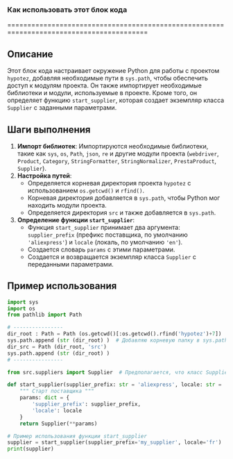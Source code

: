 ### Как использовать этот блок кода
=========================================================================================

Описание
-------------------------
Этот блок кода настраивает окружение Python для работы с проектом `hypotez`, добавляя необходимые пути в `sys.path`, чтобы обеспечить доступ к модулям проекта. Он также импортирует необходимые библиотеки и модули, используемые в проекте. Кроме того, он определяет функцию `start_supplier`, которая создает экземпляр класса `Supplier` с заданными параметрами.

Шаги выполнения
-------------------------
1. **Импорт библиотек**: Импортируются необходимые библиотеки, такие как `sys`, `os`, `Path`, `json`, `re` и другие модули проекта (`webdriver`, `Product`, `Category`, `StringFormatter`, `StringNormalizer`, `PrestaProduct`, `Supplier`).
2. **Настройка путей**:
   - Определяется корневая директория проекта `hypotez` с использованием `os.getcwd()` и `rfind()`.
   - Корневая директория добавляется в `sys.path`, чтобы Python мог находить модули проекта.
   - Определяется директория `src` и также добавляется в `sys.path`.
3. **Определение функции `start_supplier`**:
   - Функция `start_supplier` принимает два аргумента: `supplier_prefix` (префикс поставщика, по умолчанию `'aliexpress'`) и `locale` (локаль, по умолчанию `'en'`).
   - Создается словарь `params` с этими параметрами.
   - Создается и возвращается экземпляр класса `Supplier` с переданными параметрами.

Пример использования
-------------------------

```python
import sys
import os
from pathlib import Path

# ----------------
dir_root : Path = Path (os.getcwd()[:os.getcwd().rfind('hypotez')+7])
sys.path.append (str (dir_root) )  # Добавляю корневую папку в sys.path
dir_src = Path (dir_root, 'src')
sys.path.append (str (dir_root) ) 
# ----------------

from src.suppliers import Supplier  # Предполагается, что класс Supplier находится в модуле src.suppliers

def start_supplier(supplier_prefix: str = 'aliexpress', locale: str = 'en' ):
    """ Старт поставщика """
    params: dict = {
        'supplier_prefix': supplier_prefix,
        'locale': locale
    }
    return Supplier(**params)

# Пример использования функции start_supplier
supplier = start_supplier(supplier_prefix='my_supplier', locale='fr')
print(supplier)